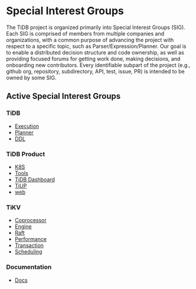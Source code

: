 # Special Interest Groups

The TiDB project is organized primarily into Special Interest Groups
(SIG). Each SIG is comprised of members from multiple companies and
organizations, with a common purpose of advancing the project with respect to a
specific topic, such as Parser/Expression/Planner. Our goal is to enable a
distributed decision structure and code ownership, as well as providing focused
forums for getting work done, making decisions, and onboarding new
contributors. Every identifiable subpart of the project (e.g., github org,
repository, subdirectory, API, test, issue, PR) is intended to be owned by some
SIG.

## Active Special Interest Groups

### TiDB

* [Execution](./sig-exec)
* [Planner](./sig-planner)
* [DDL](./sig-ddl)

### TiDB Product

* [K8S](./sig-k8s)
* [Tools](./sig-tools)
* [TiDB Dashboard](./sig-dashboard)
* [TiUP](./sig-tiup)
* [web](./sig-web)

### TiKV

* [Coprocessor](https://github.com/tikv/community/tree/master/sig/coprocessor)
* [Engine](https://github.com/tikv/community/tree/master/sig/engine)
* [Raft](https://github.com/tikv/community/tree/master/sig/raft)
* [Performance](https://github.com/tikv/community/tree/master/sig/performance)
* [Transaction](https://github.com/tikv/community/tree/master/sig/transaction)
* [Scheduling](./sig-scheduling)

### Documentation

* [Docs](./sig-docs)